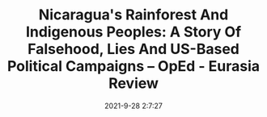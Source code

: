 ---
"title": "Nicaragua's Rainforest And Indigenous Peoples: A Story Of Falsehood, Lies And US-Based Political Campaigns – OpEd - Eurasia Review"
"date": "2021-9-28 2:7:27"
"feed_name": "GOOGLENEWSMINING"
"feed_website": "https://news.google.com/search?q=mining%2Bincident&hl=en-US&gl=US&ceid=US:en"
"feed_rss": "https://news.google.com/rss/search?q=mining%2Bincident&hl=en-US&gl=US&ceid=US:en"
"link": "https://www.eurasiareview.com/28092021-nicaraguas-rainforest-and-indigenous-peoples-a-story-of-falsehood-lies-and-us-based-political-campaigns-oped/"
"source": "{'href': 'https://www.eurasiareview.com', 'title': 'Eurasia Review'}"
"file": "_posts/2021-1-1-c76382b68166a4865bd183bd8313616dc02d3c01.md"
"accident": "0"
"drilling": "0"
"dead": "0"
"injured": "0"
"arrested": "0"
"where": "unknown site"
"place": "unknown place"
---
